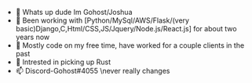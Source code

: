 - 👋 Whats up dude Im Gohost/Joshua
- 👀 Been working with [Python/MySql/AWS/Flask/(very basic)Django,C,Html/CSS,JS/Jquery/Node.js/React.js] for about two years now
- 🌱 Mostly code on my free time, have worked for a couple clients in the past
- 💞️ Intrested in picking up Rust 
- 📫 Discord-Gohost#4055 \\never really changes
